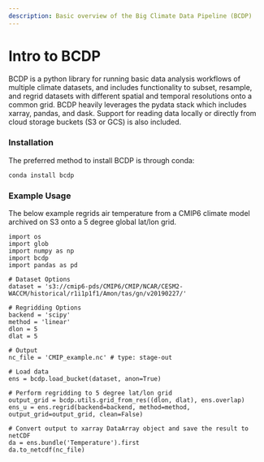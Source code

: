 ```yaml
---
description: Basic overview of the Big Climate Data Pipeline (BCDP)
---
```


# Intro to BCDP



BCDP is a python library for running basic data analysis workflows of multiple climate datasets, and includes functionality to subset, resample, and regrid datasets with different spatial and temporal resolutions onto a common grid. BCDP heavily leverages the pydata stack which includes xarray, pandas, and dask. Support for reading data locally or directly from cloud storage buckets (S3 or GCS) is also included.



### Installation

The preferred method to install BCDP is through conda:

```
conda install bcdp
```



### Example Usage

The below example regrids air temperature from a CMIP6 climate model archived on S3 onto a 5 degree global lat/lon grid.

```
import os
import glob
import numpy as np
import bcdp
import pandas as pd

# Dataset Options
dataset = 's3://cmip6-pds/CMIP6/CMIP/NCAR/CESM2-WACCM/historical/r1i1p1f1/Amon/tas/gn/v20190227/'

# Regridding Options
backend = 'scipy'
method = 'linear'
dlon = 5
dlat = 5

# Output
nc_file = 'CMIP_example.nc' # type: stage-out

# Load data
ens = bcdp.load_bucket(dataset, anon=True)

# Perform regridding to 5 degree lat/lon grid
output_grid = bcdp.utils.grid_from_res((dlon, dlat), ens.overlap)
ens_u = ens.regrid(backend=backend, method=method, output_grid=output_grid, clean=False)

# Convert output to xarray DataArray object and save the result to netCDF
da = ens.bundle('Temperature').first
da.to_netcdf(nc_file)
```
